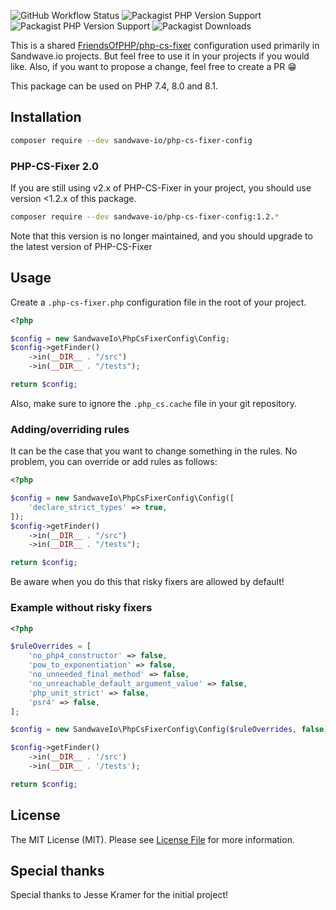![GitHub Workflow Status](https://img.shields.io/github/actions/workflow/status/sandwave-io/php-cs-fixer-config/ci.yml?branch=main)
![Packagist PHP Version Support](https://img.shields.io/packagist/php-v/sandwave-io/php-cs-fixer-config?style=flat-square)
![Packagist PHP Version Support](https://img.shields.io/packagist/v/sandwave-io/php-cs-fixer-config?style=flat-square)
![Packagist Downloads](https://img.shields.io/packagist/dt/sandwave-io/php-cs-fixer-config?style=flat-square)

This is a shared [FriendsOfPHP/php-cs-fixer](https://github.com/FriendsOfPHP/PHP-CS-Fixer) configuration used primarily in Sandwave.io projects. But feel free to use it in your projects if you would like. Also, if you want to propose a change, feel free to create a PR 😁

This package can be used on PHP 7.4, 8.0 and 8.1.

## Installation

```sh
composer require --dev sandwave-io/php-cs-fixer-config
```

### PHP-CS-Fixer 2.0

If you are still using v2.x of PHP-CS-Fixer in your project, you should use version <1.2.x of this package.

```sh
composer require --dev sandwave-io/php-cs-fixer-config:1.2.*
```

Note that this version is no longer maintained, and you should upgrade to the latest version of PHP-CS-Fixer

## Usage

Create a `.php-cs-fixer.php` configuration file in the root of your project.

```php
<?php

$config = new SandwaveIo\PhpCsFixerConfig\Config;
$config->getFinder()
    ->in(__DIR__ . "/src")
    ->in(__DIR__ . "/tests");

return $config;
```

Also, make sure to ignore the `.php_cs.cache` file in your git repository.

### Adding/overriding rules

It can be the case that you want to change something in the rules. No problem, you can override or add rules as follows:

```php
<?php

$config = new SandwaveIo\PhpCsFixerConfig\Config([
    'declare_strict_types' => true,
]);
$config->getFinder()
    ->in(__DIR__ . "/src")
    ->in(__DIR__ . "/tests");

return $config;
```

Be aware when you do this that risky fixers are allowed by default!

### Example without risky fixers

```php
<?php

$ruleOverrides = [
    'no_php4_constructor' => false,
    'pow_to_exponentiation' => false,
    'no_unneeded_final_method' => false,
    'no_unreachable_default_argument_value' => false,
    'php_unit_strict' => false,
    'psr4' => false,
];

$config = new SandwaveIo\PhpCsFixerConfig\Config($ruleOverrides, false);

$config->getFinder()
    ->in(__DIR__ . '/src')
    ->in(__DIR__ . '/tests');

return $config;
```

## License

The MIT License (MIT). Please see [License File](https://github.com/sandwave-io/php-cs-fixer-config/blob/main/LICENSE) for more information.

## Special thanks

Special thanks to Jesse Kramer for the initial project!
